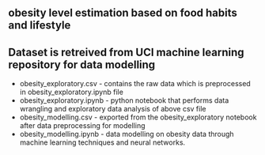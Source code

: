 ## obesity level estimation based on food habits and lifestyle
## Dataset is retreived from UCI machine learning repository for data modelling

  * obesity_exploratory.csv - contains the raw data which is preprocessed in obesity_exploratory.ipynb file
  * obesity_exploratory.ipynb - python notebook that performs data wrangling and exploratory data analysis of above csv file
  * obesity_modelling.csv - exported from the obesity_exploratory notebook after data preprocessing for modelling
  * obesity_modelling.ipynb - data modelling on obesity data through machine learning techniques and neural networks.


